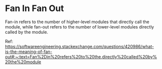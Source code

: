 # Fan In Fan Out

Fan-in refers to the number of higher-level modules that directly call the module, while fan-out refers to the number of lower-level modules directly called by the module.

Ref: https://softwareengineering.stackexchange.com/questions/420986/what-is-the-meaning-of-fan-out#:~:text=Fan%2Din%20refers%20to%20the,directly%20called%20by%20the%20module
